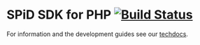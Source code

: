 SPiD SDK for PHP [![Build Status](https://travis-ci.org/schibsted/sdk-php.svg?branch=master)](https://travis-ci.org/schibsted/sdk-php)
================

For information and the development guides see our [techdocs](http://techdocs.spid.no/).
